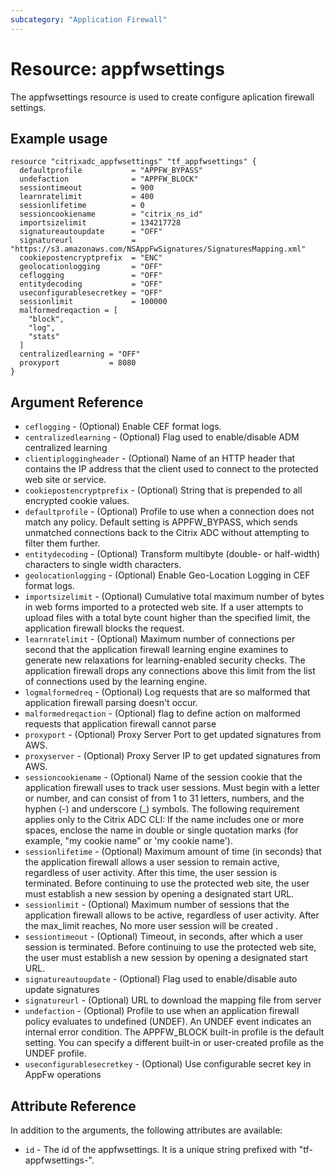 ```yaml
---
subcategory: "Application Firewall"
---
```


# Resource: appfwsettings

The appfwsettings resource is used to create configure aplication firewall settings.


## Example usage

```hcl
resource "citrixadc_appfwsettings" "tf_appfwsettings" {
  defaultprofile           = "APPFW_BYPASS"
  undefaction              = "APPFW_BLOCK"
  sessiontimeout           = 900
  learnratelimit           = 400
  sessionlifetime          = 0
  sessioncookiename        = "citrix_ns_id"
  importsizelimit          = 134217728
  signatureautoupdate      = "OFF"
  signatureurl             = "https://s3.amazonaws.com/NSAppFwSignatures/SignaturesMapping.xml"
  cookiepostencryptprefix  = "ENC"
  geolocationlogging       = "OFF"
  ceflogging               = "OFF"
  entitydecoding           = "OFF"
  useconfigurablesecretkey = "OFF"
  sessionlimit             = 100000
  malformedreqaction = [
    "block",
    "log",
    "stats"
  ]
  centralizedlearning = "OFF"
  proxyport           = 8080
}
```


## Argument Reference

* `ceflogging` - (Optional) Enable CEF format logs.
* `centralizedlearning` - (Optional) Flag used to enable/disable ADM centralized learning
* `clientiploggingheader` - (Optional) Name of an HTTP header that contains the IP address that the client used to connect to the protected web site or service.
* `cookiepostencryptprefix` - (Optional) String that is prepended to all encrypted cookie values.
* `defaultprofile` - (Optional) Profile to use when a connection does not match any policy. Default setting is APPFW_BYPASS, which sends unmatched connections back to the Citrix ADC without attempting to filter them further.
* `entitydecoding` - (Optional) Transform multibyte (double- or half-width) characters to single width characters.
* `geolocationlogging` - (Optional) Enable Geo-Location Logging in CEF format logs.
* `importsizelimit` - (Optional) Cumulative total maximum number of bytes in web forms imported to a protected web site. If a user attempts to upload files with a total byte count higher than the specified limit, the application firewall blocks the request.
* `learnratelimit` - (Optional) Maximum number of connections per second that the application firewall learning engine examines to generate new relaxations for learning-enabled security checks. The application firewall drops any connections above this limit from the list of connections used by the learning engine.
* `logmalformedreq` - (Optional) Log requests that are so malformed that application firewall parsing doesn't occur.
* `malformedreqaction` - (Optional) flag to define action on malformed requests that application firewall cannot parse
* `proxyport` - (Optional) Proxy Server Port to get updated signatures from AWS.
* `proxyserver` - (Optional) Proxy Server IP to get updated signatures from AWS.
* `sessioncookiename` - (Optional) Name of the session cookie that the application firewall uses to track user sessions.  Must begin with a letter or number, and can consist of from 1 to 31 letters, numbers, and the hyphen (-) and underscore (\_) symbols.  The following requirement applies only to the Citrix ADC CLI: If the name includes one or more spaces, enclose the name in double or single quotation marks (for example, "my cookie name" or 'my cookie name').
* `sessionlifetime` - (Optional) Maximum amount of time (in seconds) that the application firewall allows a user session to remain active, regardless of user activity. After this time, the user session is terminated. Before continuing to use the protected web site, the user must establish a new session by opening a designated start URL.
* `sessionlimit` - (Optional) Maximum number of sessions that the application firewall allows to be active, regardless of user activity. After the max_limit reaches, No more user session will be created .
* `sessiontimeout` - (Optional) Timeout, in seconds, after which a user session is terminated. Before continuing to use the protected web site, the user must establish a new session by opening a designated start URL.
* `signatureautoupdate` - (Optional) Flag used to enable/disable auto update signatures
* `signatureurl` - (Optional) URL to download the mapping file from server
* `undefaction` - (Optional) Profile to use when an application firewall policy evaluates to undefined (UNDEF).  An UNDEF event indicates an internal error condition. The APPFW_BLOCK built-in profile is the default setting. You can specify a different built-in or user-created profile as the UNDEF profile.
* `useconfigurablesecretkey` - (Optional) Use configurable secret key in AppFw operations


## Attribute Reference

In addition to the arguments, the following attributes are available:

* `id` - The id of the appfwsettings. It is a unique string prefixed with "tf-appfwsettings-".
